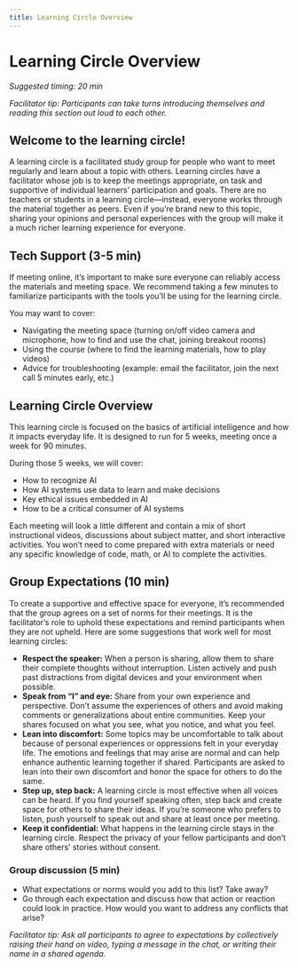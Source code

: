 ```yaml
---
title: Learning Circle Overview
---
```


# Learning Circle Overview
_Suggested timing: 20 min_

_Facilitator tip: Participants can take turns introducing themselves and reading this section out loud to each other._

## Welcome to the learning circle!

A learning circle is a facilitated study group for people who want to meet regularly and learn about a topic with others. Learning circles have a facilitator whose job is to keep the meetings appropriate, on task and supportive of individual learners’ participation and goals. There are no teachers or students in a learning circle—instead, everyone works through the material together as peers. Even if you’re brand new to this topic, sharing your opinions and personal experiences with the group will make it a much richer learning experience for everyone.

## Tech Support (3-5 min)

If meeting online, it’s important to make sure everyone can reliably access the materials and meeting space. We recommend taking a few minutes to familiarize participants with the tools you’ll be using for the learning circle. 

You may want to cover:
* Navigating the meeting space (turning on/off video camera and microphone, how to find and use the chat, joining breakout rooms)
* Using the course (where to find the learning materials, how to play videos)
* Advice for troubleshooting (example: email the facilitator, join the next call 5 minutes early, etc.)

## Learning Circle Overview

This learning circle is focused on the basics of artificial intelligence and how it impacts everyday life. It is designed to run for 5 weeks, meeting once a week for 90 minutes. 

During those 5 weeks, we will cover: 
* How to recognize AI
* How AI systems use data to learn and make decisions
* Key ethical issues embedded in AI
* How to be a critical consumer of AI systems

Each meeting will look a little different and contain a mix of short instructional videos, discussions about subject matter, and short interactive activities. You won’t need to come prepared with extra materials or need any specific knowledge of code, math, or AI to complete the activities.

## Group Expectations (10 min)

To create a supportive and effective space for everyone, it’s recommended that the group agrees on a set of norms for their meetings. It is the facilitator’s role to uphold these expectations and remind participants when they are not upheld. Here are some suggestions that work well for most learning circles:

* **Respect the speaker:** When a person is sharing, allow them to share their complete thoughts without interruption. Listen actively and push past distractions from digital devices and your environment when possible. 
* **Speak from “I” and eye:** Share from your own experience and perspective. Don’t assume the experiences of others and avoid making comments or generalizations about entire communities. Keep your shares focused on what you see, what you notice, and what you feel.
* **Lean into discomfort:** Some topics may be uncomfortable to talk about because of personal experiences or oppressions felt in your everyday life. The emotions and feelings that may arise are normal and can help enhance authentic learning together if shared. Participants are asked to lean into their own discomfort and honor the space for others to do the same.
* **Step up, step back:** A learning circle is most effective when all voices can be heard. If you find yourself speaking often, step back and create space for others to share their ideas. If you’re someone who prefers to listen, push yourself to speak out and share at least once per meeting.
* **Keep it confidential:** What happens in the learning circle stays in the learning circle. Respect the privacy of your fellow participants and don’t share others’ stories without consent.

### Group discussion (5 min)

* What expectations or norms would you add to this list? Take away?
* Go through each expectation and discuss how that action or reaction could look in practice. How would you want to address any conflicts that arise?

_Facilitator tip: Ask all participants to agree to expectations by collectively raising their hand on video, typing a message in the chat, or writing their name in a shared agenda._
